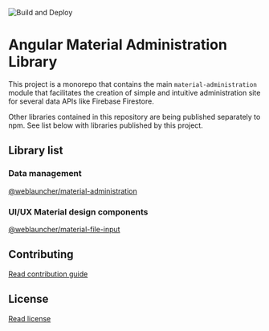 ![Build and Deploy](https://github.com/WebLauncher/angular-material-administration/workflows/Build%20and%20Deploy/badge.svg?branch=master)

# Angular Material Administration Library

This project is a monorepo that contains the main `material-administration` module that facilitates the creation of simple and intuitive administration site for several data APIs like Firebase Firestore.

Other libraries contained in this repository are being published separately to npm. See list below with libraries published by this project.

## Library list

### Data management

[@weblauncher/material-administration](projects/material-administration/README.md)

### UI/UX Material design components

[@weblauncher/material-file-input](projects/material-file-input/README.md)

## Contributing

[Read contribution guide](CONTRIBUTION.md)

## License

[Read license](LICENSE.md)
